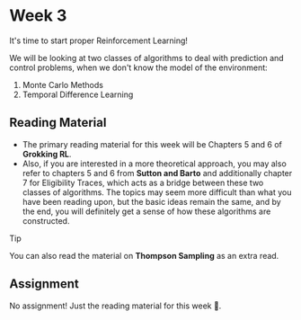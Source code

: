 # Week 3

It's time to start proper Reinforcement Learning!

We will be looking at two classes of algorithms to deal with prediction and control problems,
when we don't know the model of the environment:

1. Monte Carlo Methods
2. Temporal Difference Learning


## Reading Material

- The primary reading material for this week will be Chapters 5 and 6 of **Grokking RL**.
- Also, if you are interested in a more theoretical approach, you may also refer to chapters 5 and 6 from **Sutton and
  Barto** and additionally chapter 7 for Eligibility Traces, which acts as a bridge between these two classes of
  algorithms.
  The topics may seem more difficult than what you have been reading upon, but the basic ideas remain the same, and by
  the end, you will definitely get a sense of how these algorithms are constructed.

<!--
Assignments for this week will be released shortly (we will probably start with our first game 🥳, albeit a simple one).
PS: Do submit the assignment for the previous week as soon as possible 🥲.
-->

> [!TIP]
> 
> You can also read the material on **Thompson Sampling** as an extra read.

## Assignment

No assignment! Just the reading material for this week 🙂.